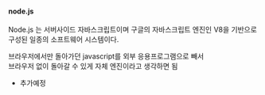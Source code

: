 #### node.js

Node.js 는 서버사이드 자바스크립트이며 구글의 자바스크립트 엔진인 V8을 기반으로 구성된 일종의 소프트웨어 시스템이다.

브라우저에서만 돌아가던 javascript를 외부 응용프로그램으로 빼서    
브라우저 없이 돌아갈 수 있게 자체 엔진이라고 생각하면 됨   

* 추가예정
